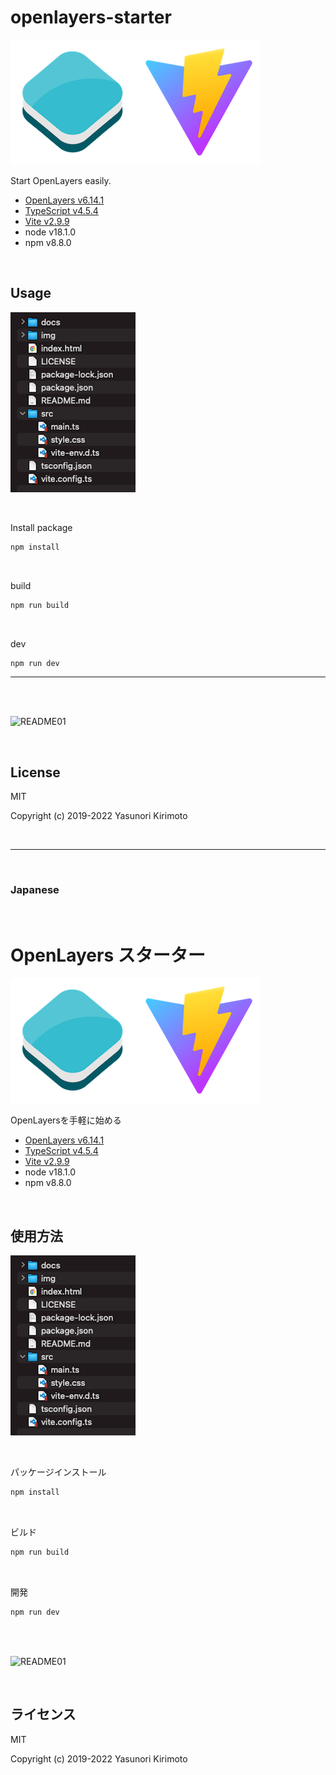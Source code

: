 # openlayers-starter

![README02](img/README02.png)

Start OpenLayers easily.  
- [OpenLayers v6.14.1](https://openlayers.org)  
- [TypeScript v4.5.4](https://www.typescriptlang.org)  
- [Vite v2.9.9](https://vitejs.dev)  
- node v18.1.0
- npm v8.8.0

<br>

## Usage

![README03](img/README03.png)

<br>

Install package
```bash
npm install
```

<br>

build
```bash
npm run build
```

<br>

dev
```bash
npm run dev
```

---

<br>
<br>

![README01](img/README01.gif)

<br>

## License
MIT

Copyright (c) 2019-2022 Yasunori Kirimoto

<br>

---

<br>

### Japanese

<br>

# OpenLayers スターター

![README02](img/README02.png)

OpenLayersを手軽に始める
- [OpenLayers v6.14.1](https://openlayers.org)  
- [TypeScript v4.5.4](https://www.typescriptlang.org)  
- [Vite v2.9.9](https://vitejs.dev)  
- node v18.1.0
- npm v8.8.0

<br>

##  使用方法

![README03](img/README03.png)

<br>

パッケージインストール

```bash
npm install
```

<br>

ビルド

```bash
npm run build
```

<br>

開発

```bash
npm run dev
```

<br>
<br>

![README01](img/README01.gif)

<br>

## ライセンス
MIT

Copyright (c) 2019-2022 Yasunori Kirimoto

<br>
